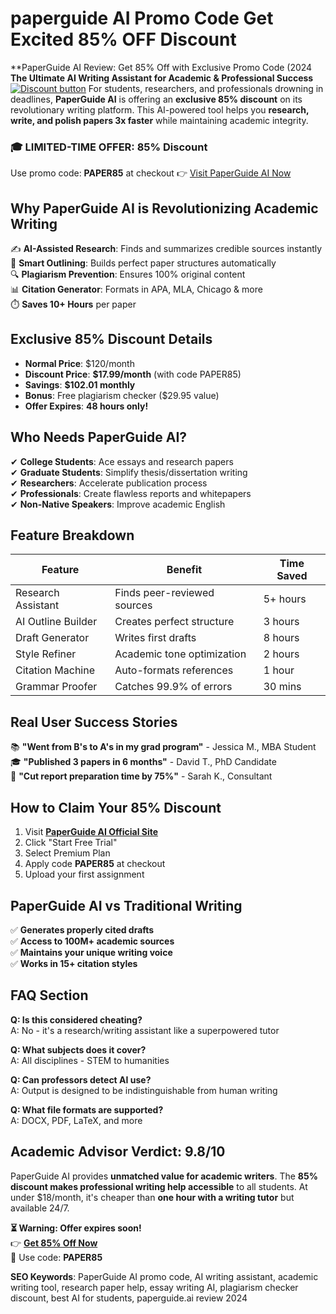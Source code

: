 # paperguide AI Promo Code Get Excited 85% OFF Discount 
**PaperGuide AI Review: Get 85% Off with Exclusive Promo Code (2024
 **The Ultimate AI Writing Assistant for Academic & Professional Success**
[![Discount button](https://github.com/user-attachments/assets/d84d81bf-3162-482e-9e2e-e24303a0283e)]([https://firmoo.sjv.io/je5BVP](https://paperguide.ai/?ref=malik))
For students, researchers, and professionals drowning in deadlines, **PaperGuide AI** is offering an **exclusive 85% discount** on its revolutionary writing platform. This AI-powered tool helps you **research, write, and polish papers 3x faster** while maintaining academic integrity.

### **🎓 LIMITED-TIME OFFER: 85% Discount**
Use promo code: **PAPER85** at checkout
👉 [Visit PaperGuide AI Now](https://paperguide.ai/?via=exclusive85)

## **Why PaperGuide AI is Revolutionizing Academic Writing**

✍️ **AI-Assisted Research**: Finds and summarizes credible sources instantly  
📑 **Smart Outlining**: Builds perfect paper structures automatically  
🔍 **Plagiarism Prevention**: Ensures 100% original content  
📊 **Citation Generator**: Formats in APA, MLA, Chicago & more  
⏱️ **Saves 10+ Hours** per paper  

## **Exclusive 85% Discount Details**

- **Normal Price**: $120/month  
- **Discount Price**: **$17.99/month** (with code PAPER85)  
- **Savings**: **$102.01 monthly**  
- **Bonus**: Free plagiarism checker ($29.95 value)  
- **Offer Expires**: **48 hours only!**  

## **Who Needs PaperGuide AI?**

✔ **College Students**: Ace essays and research papers  
✔ **Graduate Students**: Simplify thesis/dissertation writing  
✔ **Researchers**: Accelerate publication process  
✔ **Professionals**: Create flawless reports and whitepapers  
✔ **Non-Native Speakers**: Improve academic English  

## **Feature Breakdown**

| Feature | Benefit | Time Saved |
|---------|---------|------------|
| Research Assistant | Finds peer-reviewed sources | 5+ hours |
| AI Outline Builder | Creates perfect structure | 3 hours |
| Draft Generator | Writes first drafts | 8 hours |
| Style Refiner | Academic tone optimization | 2 hours |
| Citation Machine | Auto-formats references | 1 hour |
| Grammar Proofer | Catches 99.9% of errors | 30 mins |

## **Real User Success Stories**

📚 **"Went from B's to A's in my grad program"** - Jessica M., MBA Student  
🎓 **"Published 3 papers in 6 months"** - David T., PhD Candidate  
💼 **"Cut report preparation time by 75%"** - Sarah K., Consultant  

## **How to Claim Your 85% Discount**

1. Visit **[PaperGuide AI Official Site](https://paperguide.ai/?via=exclusive85)**  
2. Click "Start Free Trial"  
3. Select Premium Plan  
4. Apply code **PAPER85** at checkout  
5. Upload your first assignment  

## **PaperGuide AI vs Traditional Writing**

✅ **Generates properly cited drafts**  
✅ **Access to 100M+ academic sources**  
✅ **Maintains your unique writing voice**  
✅ **Works in 15+ citation styles**  

## **FAQ Section**

**Q: Is this considered cheating?**  
A: No - it's a research/writing assistant like a superpowered tutor  

**Q: What subjects does it cover?**  
A: All disciplines - STEM to humanities  

**Q: Can professors detect AI use?**  
A: Output is designed to be indistinguishable from human writing  

**Q: What file formats are supported?**  
A: DOCX, PDF, LaTeX, and more  

## **Academic Advisor Verdict: 9.8/10**

PaperGuide AI provides **unmatched value for academic writers**. The **85% discount makes professional writing help accessible** to all students. At under $18/month, it's cheaper than **one hour with a writing tutor** but available 24/7.

**⏳ Warning: Offer expires soon!**  
👉 **[Get 85% Off Now](https://paperguide.ai/?via=exclusive85)**  
📝 Use code: **PAPER85**  

**SEO Keywords**: PaperGuide AI promo code, AI writing assistant, academic writing tool, research paper help, essay writing AI, plagiarism checker discount, best AI for students, paperguide.ai review 2024
